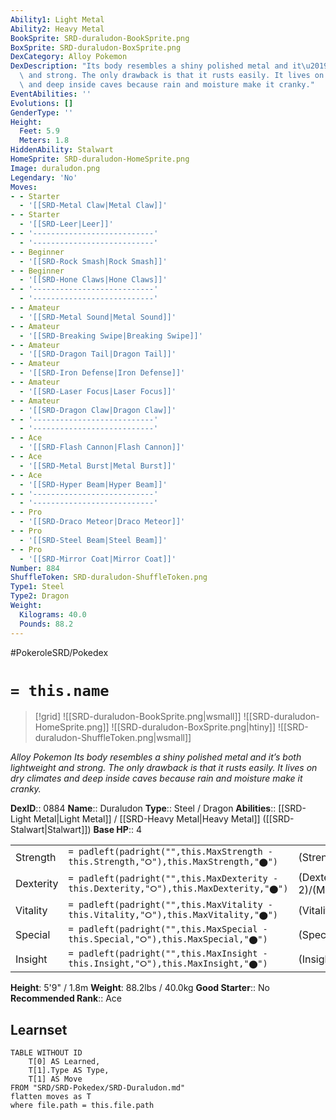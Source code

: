 ```yaml
---
Ability1: Light Metal
Ability2: Heavy Metal
BookSprite: SRD-duraludon-BookSprite.png
BoxSprite: SRD-duraludon-BoxSprite.png
DexCategory: Alloy Pokemon
DexDescription: "Its body resembles a shiny polished metal and it\u2019s both lightweight\
  \ and strong. The only drawback is that it rusts easily. It lives on dry climates\
  \ and deep inside caves because rain and moisture make it cranky."
EventAbilities: ''
Evolutions: []
GenderType: ''
Height:
  Feet: 5.9
  Meters: 1.8
HiddenAbility: Stalwart
HomeSprite: SRD-duraludon-HomeSprite.png
Image: duraludon.png
Legendary: 'No'
Moves:
- - Starter
  - '[[SRD-Metal Claw|Metal Claw]]'
- - Starter
  - '[[SRD-Leer|Leer]]'
- - '---------------------------'
  - '---------------------------'
- - Beginner
  - '[[SRD-Rock Smash|Rock Smash]]'
- - Beginner
  - '[[SRD-Hone Claws|Hone Claws]]'
- - '---------------------------'
  - '---------------------------'
- - Amateur
  - '[[SRD-Metal Sound|Metal Sound]]'
- - Amateur
  - '[[SRD-Breaking Swipe|Breaking Swipe]]'
- - Amateur
  - '[[SRD-Dragon Tail|Dragon Tail]]'
- - Amateur
  - '[[SRD-Iron Defense|Iron Defense]]'
- - Amateur
  - '[[SRD-Laser Focus|Laser Focus]]'
- - Amateur
  - '[[SRD-Dragon Claw|Dragon Claw]]'
- - '---------------------------'
  - '---------------------------'
- - Ace
  - '[[SRD-Flash Cannon|Flash Cannon]]'
- - Ace
  - '[[SRD-Metal Burst|Metal Burst]]'
- - Ace
  - '[[SRD-Hyper Beam|Hyper Beam]]'
- - '---------------------------'
  - '---------------------------'
- - Pro
  - '[[SRD-Draco Meteor|Draco Meteor]]'
- - Pro
  - '[[SRD-Steel Beam|Steel Beam]]'
- - Pro
  - '[[SRD-Mirror Coat|Mirror Coat]]'
Number: 884
ShuffleToken: SRD-duraludon-ShuffleToken.png
Type1: Steel
Type2: Dragon
Weight:
  Kilograms: 40.0
  Pounds: 88.2
---
```


#PokeroleSRD/Pokedex

# `= this.name`

> [!grid]
> ![[SRD-duraludon-BookSprite.png|wsmall]]
> ![[SRD-duraludon-HomeSprite.png]]
> ![[SRD-duraludon-BoxSprite.png|htiny]]
> ![[SRD-duraludon-ShuffleToken.png|wsmall]]


*Alloy Pokemon*
*Its body resembles a shiny polished metal and it’s both lightweight and strong. The only drawback is that it rusts easily. It lives on dry climates and deep inside caves because rain and moisture make it cranky.*

**DexID**:: 0884
**Name**:: Duraludon
**Type**:: Steel / Dragon
**Abilities**:: [[SRD-Light Metal|Light Metal]] / [[SRD-Heavy Metal|Heavy Metal]] ([[SRD-Stalwart|Stalwart]])
**Base HP**:: 4

|           |                                                                                        |                                          |
| --------- | -------------------------------------------------------------------------------------- | ---------------------------------------- |
| Strength  | `= padleft(padright("",this.MaxStrength - this.Strength,"⭘"),this.MaxStrength,"⬤")`    | (Strength::3)/(MaxStrength::6)   |
| Dexterity | `= padleft(padright("",this.MaxDexterity - this.Dexterity,"⭘"),this.MaxDexterity,"⬤")` | (Dexterity:: 2)/(MaxDexterity::5) |
| Vitality  | `= padleft(padright("",this.MaxVitality - this.Vitality,"⭘"),this.MaxVitality,"⬤")`    | (Vitality::3)/(MaxVitality::6)   |
| Special   | `= padleft(padright("",this.MaxSpecial - this.Special,"⭘"),this.MaxSpecial,"⬤")`       | (Special::3)/(MaxSpecial::7)     |
| Insight   | `= padleft(padright("",this.MaxInsight - this.Insight,"⭘"),this.MaxInsight,"⬤")`       | (Insight::2)/(MaxInsight::4)     |

**Height**: 5'9" / 1.8m
**Weight**: 88.2lbs / 40.0kg
**Good Starter**:: No
**Recommended Rank**:: Ace

## Learnset

```dataview
TABLE WITHOUT ID
    T[0] AS Learned,
    T[1].Type AS Type,
    T[1] AS Move
FROM "SRD/SRD-Pokedex/SRD-Duraludon.md"
flatten moves as T
where file.path = this.file.path
```
